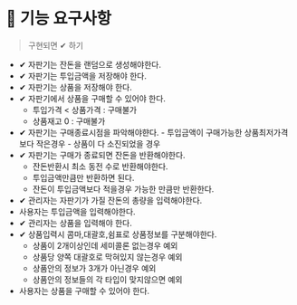 # 🚀 기능 요구사항

> 구현되면 ✔︎ 하기

- ✔︎ 자판기는 잔돈을 랜덤으로 생성해야한다.
- ✔ 자판기는 투입금액을 저장해야 한다.
- ✔ 자판기는 상품을 저장해야 한다.
- ✔ 자판기에서 상품을 구매할 수 있어야 한다.
    - 투입가격 < 상품가격 : 구매불가
    - 상품재고 0 : 구매불가
- ✔ 자판기는 구매종료시점을 파악해야햔다. - 투입금액이 구매가능한 상품최저가격보다 작은경우 - 상품이 다 소진되었을 경우
- ✔ 자판기는 구매가 종료되면 잔돈을 반환해야한다.
    - 잔돈반환시 최소 동전 수로 반환해야한다.
    - 투입금액만큼만 반환하면 된다.
    - 잔돈이 투입금액보다 적을경우 가능한 만큼만 반환한다.
- ✔ 관리자는 자판기가 가질 잔돈의 총량을 입력해야한다.
- 사용자는 투입금액을 입력해야한다.
- ✔ 관리자는 상품을 입력해야 한다.
- ✔ 상품입력시 콤마,대괄호,쉼표로 상품정보를 구분해야한다.
    - 상품이 2개이상인데 세미콜론 없는경우 예외
    - 상품당 양쪽 대괄호로 막혀있지 않는경우 예외
    - 상품안의 정보가 3개가 아닌경우 예외
    - 상품안의 정보들의 각 타입이 맞지않으면 예외
- 사용자는 상품을 구매할 수 있어야 한다.

